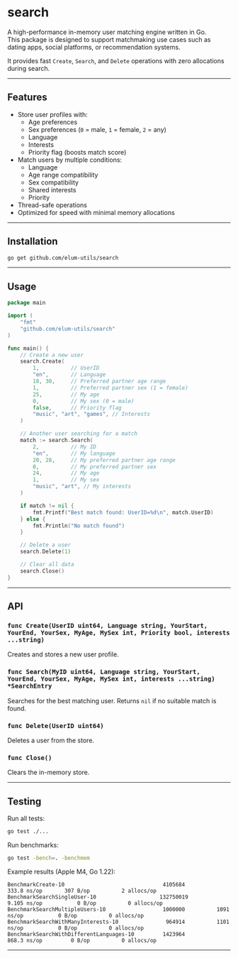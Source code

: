 # search

A high-performance in-memory user matching engine written in Go.  
This package is designed to support matchmaking use cases such as dating apps, social platforms, or recommendation systems.  

It provides fast `Create`, `Search`, and `Delete` operations with zero allocations during search.

---

## Features

- Store user profiles with:
  - Age preferences
  - Sex preferences (`0` = male, `1` = female, `2` = any)
  - Language
  - Interests
  - Priority flag (boosts match score)
- Match users by multiple conditions:
  - Language
  - Age range compatibility
  - Sex compatibility
  - Shared interests
  - Priority
- Thread-safe operations
- Optimized for speed with minimal memory allocations

---

## Installation

```bash
go get github.com/elum-utils/search
````

---

## Usage

```go
package main

import (
	"fmt"
	"github.com/elum-utils/search"
)

func main() {
	// Create a new user
	search.Create(
		1,          // UserID
		"en",       // Language
		18, 30,     // Preferred partner age range
		1,          // Preferred partner sex (1 = female)
		25,         // My age
		0,          // My sex (0 = male)
		false,      // Priority flag
		"music", "art", "games", // Interests
	)

	// Another user searching for a match
	match := search.Search(
		2,          // My ID
		"en",       // My language
		20, 28,     // My preferred partner age range
		0,          // My preferred partner sex
		24,         // My age
		1,          // My sex
		"music", "art", // My interests
	)

	if match != nil {
		fmt.Printf("Best match found: UserID=%d\n", match.UserID)
	} else {
		fmt.Println("No match found")
	}

	// Delete a user
	search.Delete(1)

	// Clear all data
	search.Close()
}
```

---

## API

### `func Create(UserID uint64, Language string, YourStart, YourEnd, YourSex, MyAge, MySex int, Priority bool, interests ...string)`

Creates and stores a new user profile.

### `func Search(MyID uint64, Language string, YourStart, YourEnd, YourSex, MyAge, MySex int, interests ...string) *SearchEntry`

Searches for the best matching user.
Returns `nil` if no suitable match is found.

### `func Delete(UserID uint64)`

Deletes a user from the store.

### `func Close()`

Clears the in-memory store.

---

## Testing

Run all tests:

```bash
go test ./...
```

Run benchmarks:

```bash
go test -bench=. -benchmem
```

Example results (Apple M4, Go 1.22):

```
BenchmarkCreate-10                          	 4105684	       333.8 ns/op	     307 B/op	       2 allocs/op
BenchmarkSearchSingleUser-10                	132750019	         9.105 ns/op	       0 B/op	       0 allocs/op
BenchmarkSearchMultipleUsers-10             	 1000000	      1091 ns/op	       0 B/op	       0 allocs/op
BenchmarkSearchWithManyInterests-10         	  964914	      1101 ns/op	       0 B/op	       0 allocs/op
BenchmarkSearchWithDifferentLanguages-10    	 1423964	       868.3 ns/op	       0 B/op	       0 allocs/op
```

---